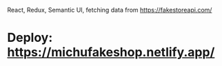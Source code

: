  React, Redux, Semantic UI, fetching data from https://fakestoreapi.com/
# Deploy: https://michufakeshop.netlify.app/
